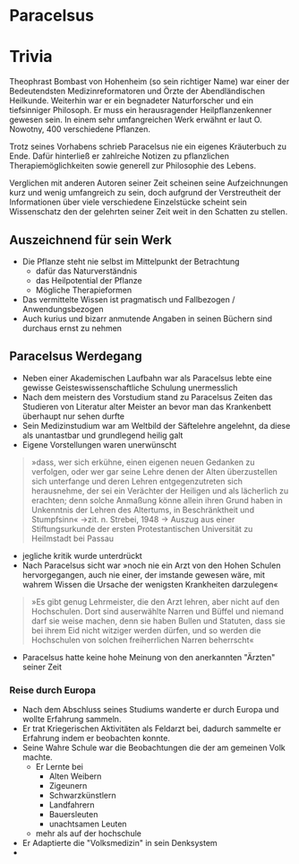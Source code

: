 # Paracelsus

# Trivia
Theophrast Bombast von Hohenheim (so sein richtiger Name) war einer der Bedeutendsten Medizinreformatoren und Örzte der Abendländischen Heilkunde. Weiterhin war er ein begnadeter Naturforscher und ein tiefsinniger Philosoph.
Er muss ein herausragender Heilpflanzenkenner gewesen sein.
In einem sehr umfangreichen Werk erwähnt er laut O. Nowotny, 400 verschiedene Pflanzen.

Trotz seines Vorhabens schrieb Paracelsus nie ein eigenes Kräuterbuch zu Ende. Dafür hinterließ er zahlreiche Notizen zu pflanzlichen Therapiemöglichkeiten sowie generell zur Philosophie des Lebens.

Verglichen mit anderen Autoren seiner Zeit scheinen seine Aufzeichnungen kurz und wenig umfangreich zu sein, doch aufgrund der Verstreutheit der Informationen über viele verschiedene Einzelstücke scheint sein Wissenschatz den der gelehrten seiner Zeit weit in den Schatten zu stellen.

## Auszeichnend für sein Werk
- Die Pflanze steht nie selbst im Mittelpunkt der Betrachtung
	- dafür das Naturverständnis
	- das Heilpotential der Pflanze
	- Mögliche Therapieformen
- Das vermittelte Wissen ist pragmatisch und Fallbezogen / Anwendungsbezogen
- Auch kurius und bizarr anmutende Angaben in seinen Büchern sind durchaus ernst zu nehmen


## Paracelsus Werdegang
- Neben einer Akademischen Laufbahn war als Paracelsus lebte eine gewisse Geisteswissenschaftliche Schulung unermesslich
- Nach dem meistern des Vorstudium stand zu Paracelsus Zeiten das Studieren von Literatur alter Meister an bevor man das Krankenbett überhaupt nur sehen durfte
- Sein Medizinstudium war am Weltbild der Säftelehre angelehnt, da diese als unantastbar und grundlegend heilig galt
- Eigene Vorstellungen waren unerwünscht
> »dass, wer sich
erkühne, einen eigenen neuen Gedanken zu verfolgen, oder wer gar seine Lehre denen der Alten
überzustellen sich unterfange und deren Lehren
entgegenzutreten sich herausnehme, der sei ein
Verächter der Heiligen und als lächerlich zu erachten; denn solche Anmaßung könne allein ihren
Grund haben in Unkenntnis der Lehren des Altertums, in Beschränktheit und Stumpfsinn« 
->zit. n. Strebei, 1948 
-> Auszug aus einer Stiftungsurkunde der ersten Protestantischen Universität zu Heilmstadt bei Passau

- jegliche kritik wurde unterdrückt
- Nach Paracelsus sicht war »noch nie ein Arzt von den Hohen Schulen hervorgegangen, auch nie einer, der imstande gewesen wäre, mit wahrem Wissen die Ursache der wenigsten Krankheiten darzulegen«
> »Es gibt
genug Lehrmeister, die den Arzt lehren, aber nicht 
auf den Hochschulen. Dort sind auserwählte Narren und Büffel und niemand darf sie weise machen,
denn sie haben Bullen und Statuten, dass sie bei
ihrem Eid nicht witziger werden dürfen, und so
werden die Hochschulen von solchen freiherrlichen
Narren beherrscht«
- Paracelsus hatte keine hohe Meinung von den anerkannten "Ärzten" seiner Zeit
### Reise durch Europa
- Nach dem Abschluss seines Studiums wanderte er durch Europa und wollte Erfahrung sammeln.
- Er trat Kriegerischen Aktivitäten als Feldarzt bei, dadurch sammelte er Erfahrung indem er beobachten konnte.
- Seine Wahre Schule war die Beobachtungen die der am gemeinen Volk machte. 
	- Er Lernte bei
		- Alten Weibern
		- Zigeunern
		- Schwarzkünstlern
		- Landfahrern
		- Bauersleuten
		- unachtsamen Leuten
	- mehr als auf der hochschule
- Er Adaptierte die "Volksmedizin" in sein Denksystem
- 